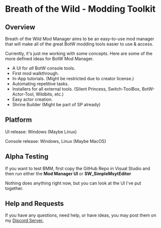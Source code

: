 # Breath of the Wild - Modding Toolkit

## Overview

Breath of the Wild Mod Manager aims to be an easy-to-use mod manager that will make all of the great BotW modding tools easier to use & access.

Currently, it's just me working with some concepts. Here are some of the more defined ideas for BotW Mod Manager.

- A UI for _all_ BotW console tools.
- First mod walkthrough.
- In-App tutorials. (Might be restricted due to creator license.)
- Automating repetitive tasks.
- Installers for all external tools. (Silent Princess, Switch-ToolBox, BotW-Actor-Tool, Wildbits, etc.)
- Easy actor creation.
- Shrine Builder (Might be part of SP already)

## Platform

UI release: Windows (Maybe Linux)

Console release: Windows, Linux (Maybe MacOS)

## Alpha Testing

If you want to test BMM, first copy the GitHub Repo in Visual Studio and then run either the **Mod Manager UI** or **SW_SimpleMsytEditor**

Nothing does anything right now, but you can look at the UI I've put together.

## Help and Requests

If you have any questions, need help, or have ideas, you may post them on my [Discord Server.](https://discord.gg/cbA3AWwfJj)
